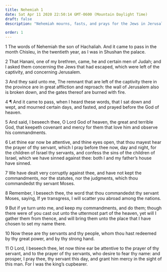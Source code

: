 ```yaml
---
title: Nehemiah 1
date: Sat Apr 11 2020 22:50:14 GMT-0600 (Mountain Daylight Time)
draft: false
description: "Nehemiah mourns, fasts, and prays for the Jews in Jerusalem."

order: 1
---
```

    
1 The words of Nehemiah the son of Hachaliah. And it came to pass in the month Chisleu, in the twentieth year, as I was in Shushan the palace.

2 That Hanani, one of my brethren, came, he and certain men of Judah; and I asked them concerning the Jews that had escaped, which were left of the captivity, and concerning Jerusalem.

3 And they said unto me, The remnant that are left of the captivity there in the province are in great affliction and reproach: the wall of Jerusalem also is broken down, and the gates thereof are burned with fire.

4 ¶ And it came to pass, when I heard these words, that I sat down and wept, and mourned certain days, and fasted, and prayed before the God of heaven.

5 And said, I beseech thee, O Lord God of heaven, the great and terrible God, that keepeth covenant and mercy for them that love him and observe his commandments.

6 Let thine ear now be attentive, and thine eyes open, that thou mayest hear the prayer of thy servant, which I pray before thee now, day and night, for the children of Israel thy servants, and confess the sins of the children of Israel, which we have sinned against thee: both I and my father’s house have sinned.

7 We have dealt very corruptly against thee, and have not kept the commandments, nor the statutes, nor the judgments, which thou commandedst thy servant Moses.

8 Remember, I beseech thee, the word that thou commandedst thy servant Moses, saying, If ye transgress, I will scatter you abroad among the nations.

9 But if ye turn unto me, and keep my commandments, and do them; though there were of you cast out unto the uttermost part of the heaven, yet will I gather them from thence, and will bring them unto the place that I have chosen to set my name there.

10 Now these are thy servants and thy people, whom thou hast redeemed by thy great power, and by thy strong hand.

11 O Lord, I beseech thee, let now thine ear be attentive to the prayer of thy servant, and to the prayer of thy servants, who desire to fear thy name: and prosper, I pray thee, thy servant this day, and grant him mercy in the sight of this man. For I was the king’s cupbearer.
